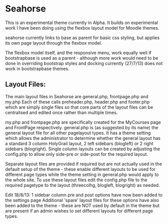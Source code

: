 Seahorse
========
This is an experimental theme currently in Alpha. It builds on experimental work
I have been doing using the flexbox layout model for Moodle themes.

seahorse currently links to base as parent for basic css styling, but
applies its own page layout through the flexbox model.

The flexbox model itself, and the responsive menu, work equally well if
bootstrapbase is used as a parent - although more work would need to be done in
overriding bootstrap styles and docking currently (27/7/13) does not work in
bootstrapbase themes.

Layout Files:
-------------
The main layout files in Seahorse are general.php, frontpage.php and my.php
Each of these calls preheader.php, header.php and footer.php which are simply 
single files so that core parts of the layout files can be centralised and 
edited once rather than multiple times.

my.php and frontpage.php are specifically created for the MyCourses page and 
FrontPage respectively.
general.php is (as suggested by its name) the general layout file for all other
pagelayout types. It has a theme setting which allows the administrator to 
determine whether the general layout has a standard 3 column HolyGrail layout,
2 left sidebars (blogleft) or 2 right sidebars (blogright).
Single column layouts can be created by adjusting the config.php to allow only
side-pre or side-post for the required layout.

Separate layout files are provided if required but are not actually used in the
default setup of the theme - these enable different layouts to be used for 
different page types while the theme setting in general.php would apply to the 
whole site. To use these layout files edit the config.php file to the required 
pagetype to the layout (threecolhg, blogleft, blogright) as needed.

Edit 18/8/13:
1 sidebar column pre and post options have now been added to the settings page
Additional 'spare' layout files for these options have also been added to the
theme - these are NOT used by default in the theme but are present if an admin
wishes to set different layouts for different page types.
